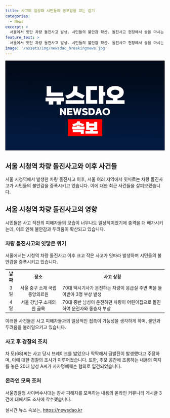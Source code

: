 ```yaml
---
title: 사고의 일상화 시민들의 공포감을 끄는 걷기
categories:
  - News
excerpt: >
  서울에서 잇단 차량 돌진사고 발생. 시민들의 불안감 확산. 돌진사고 현장에서 술을 마시는 상황 등으로 인해 이목 집중. 최근 일상에서 사망사고가 잇따라 발생, 피해자들의 모습이 일상적이어서 충격 큼. 불안감으로 휴대전화를 보지 않는 등 습관 변화. 70대 택시기사의 차량이 응급실 주변 벽을 들이받는 사고로 3명 부상. 구미시 향토경찰서, 박모(20대)씨를 사자명예훼손 혐의로 입건. 관련하여 온라인 커뮤니티 게시글에 대한 조사 착수.
feature_text: >
  서울에서 잇단 차량 돌진사고 발생. 시민들의 불안감 확산. 돌진사고 현장에서 술을 마시는 상황 등으로 인해 이목 집중. 최근 일상에서 사망사고가 잇따라 발생, 피해자들의 모습이 일상적이어서 충격 큼. 불안감으로 휴대전화를 보지 않는 등 습관 변화. 70대 택시기사의 차량이 응급실 주변 벽을 들이받는 사고로 3명 부상. 구미시 향토경찰서, 박모(20대)씨를 사자명예훼손 혐의로 입건. 관련하여 온라인 커뮤니티 게시글에 대한 조사 착수.
image: '/assets/img/newsdao_breakingnews.jpg'
---
```


<p><img src="/assets/img/newsdao_breakingnews.jpg" alt="firstkoreanews 속보" /></p>

<h2 data-ke-size="size26">서울 시청역 차량 돌진사고와 이후 사건들</h2>

<p data-ke-size="size16">서울 시청역에서 발생한 차량 돌진사고 이후, 서울 여러 지역에서 잇따르는 차량 돌진사고가 시민들의 불안감을 증폭시키고 있습니다. 이에 대한 최근 사건들을 살펴보겠습니다.</p>

<h2>서울 시청역 차량 돌진사고의 영향</h2>

<p data-ke-size="size16">시민들은 사고 직전의 피해자들의 모습이 너무나도 일상적이었기에 충격을 더 배가시키는데, 이로 인해 불안감과 두려움이 확산되고 있습니다.</p>

<h3>차량 돌진사고의 잇닿은 위기</h3>

<p data-ke-size="size16">서울에서는 시청역 차량 돌진사고 이후 크고 작은 사고가 잇따라 발생하며 시민들의 불안감을 증폭시키고 있습니다.</p>

<table>
    <tr>
        <td style="text-align: center; height: 17px;"><b>날짜</b></td>
        <td style="text-align: center; height: 17px;"><b>장소</b></td>
        <td style="text-align: center; height: 17px;"><b>사고 상황</b></td>
    </tr>
    <tr>
        <td style="text-align: center; height: 17px;">3일</td>
        <td style="text-align: center; height: 17px;">서울 중구 소재 국립중앙의료원</td>
        <td>70대 택시기사가 운전하는 차량이 응급실 주변 벽을 들이받아 3명 부상 발생</td>
    </tr>
    <tr>
        <td style="text-align: center; height: 17px;">4일</td>
        <td style="text-align: center; height: 17px;">서울 강남구 소재의 한 골목</td>
        <td>70대 중반 남성이 운전하던 차량이 어린이집으로 돌진하여 운전자와 동승자 부상</td>
    </tr>
</table>

<p data-ke-size="size16">이러한 사건들은 사고 피해자들과의 일상적인 접촉이 가능성을 생각하게 하며, 불안과 두려움을 불러일으키고 있습니다.</p>

<h3>사고 후 경찰의 조치</h3>

<p data-ke-size="size16">차 모(68)씨는 사고 당시 브레이크를 밟았으나 딱딱해서 급발진이 발생했다고 주장하며, 이에 대한 경찰의 조사가 이루어졌습니다. 또한, 추모 공간에 조롱하는 내용의 쪽지를 놓은 20대 남성 A씨가 사자명예훼손 혐의로 입건되었습니다.</p>

<h3>온라인 모욕 조처</h3>

<p data-ke-size="size16">서울경찰청 사이버수사대는 참사 피해자를 모욕하는 내용의 온라인 커뮤니티 게시글 3건에 대해서도 조사에 착수했습니다.</p>
실시간 뉴스 속보는, <a href="https://newsdao.kr" rel="dofollow">https://newsdao.kr</a>


